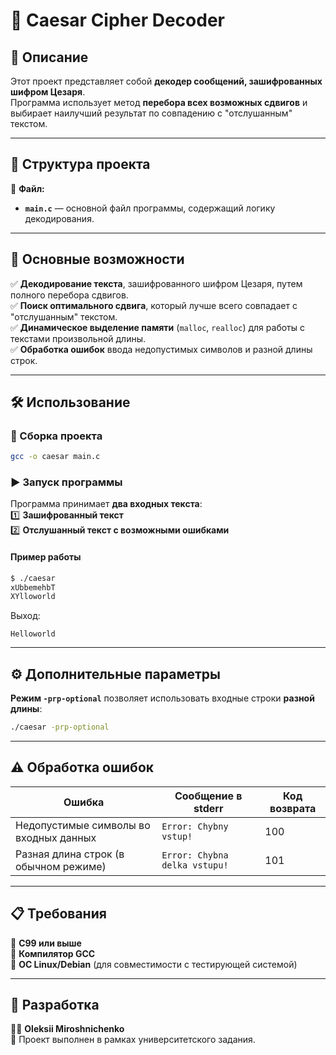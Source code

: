 


# 🔐 Caesar Cipher Decoder

## 📌 Описание  
Этот проект представляет собой **декодер сообщений, зашифрованных шифром Цезаря**.  
Программа использует метод **перебора всех возможных сдвигов** и выбирает наилучший результат по совпадению с "отслушанным" текстом.  

---

## 📂 Структура проекта  
📁 **Файл:**  
- **`main.c`** — основной файл программы, содержащий логику декодирования.  

---

## 🎯 Основные возможности  
✅ **Декодирование текста**, зашифрованного шифром Цезаря, путем полного перебора сдвигов.  
✅ **Поиск оптимального сдвига**, который лучше всего совпадает с "отслушанным" текстом.  
✅ **Динамическое выделение памяти** (`malloc`, `realloc`) для работы с текстами произвольной длины.  
✅ **Обработка ошибок** ввода недопустимых символов и разной длины строк.  

---

## 🛠 Использование  

### **🔧 Сборка проекта**  
```sh
gcc -o caesar main.c
```

### **▶️ Запуск программы**  
Программа принимает **два входных текста**:  
1️⃣ **Зашифрованный текст**  
2️⃣ **Отслушанный текст с возможными ошибками**  

#### **Пример работы**  
```sh
$ ./caesar
xUbbemehbT
XYlloworld
```
Выход:  
```
Helloworld
```

---

## ⚙️ Дополнительные параметры  
**Режим `-prp-optional`** позволяет использовать входные строки **разной длины**:  
```sh
./caesar -prp-optional
```

---

## ⚠️ Обработка ошибок  
| Ошибка                         | Сообщение в stderr                | Код возврата |
|--------------------------------|---------------------------------|-------------|
| Недопустимые символы во входных данных | `Error: Chybny vstup!` | 100 |
| Разная длина строк (в обычном режиме) | `Error: Chybna delka vstupu!` | 101 |

---

## 📋 Требования  
📌 **C99 или выше**  
📌 **Компилятор GCC**  
📌 **ОС Linux/Debian** (для совместимости с тестирующей системой)  

---

## 🚀 Разработка  
👨‍💻 **Oleksii Miroshnichenko**  
📅 Проект выполнен в рамках университетского задания.  
```
